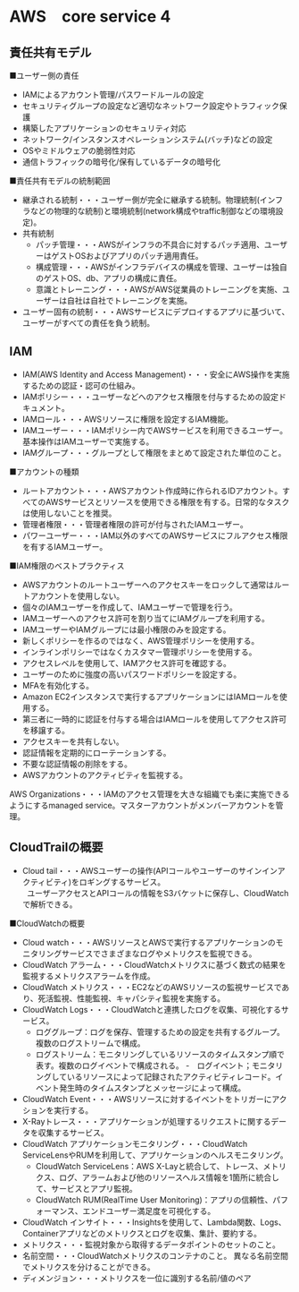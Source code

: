 # AWS　core service 4

## 責任共有モデル
■ユーザー側の責任
- IAMによるアカウント管理/パスワードルールの設定
- セキュリティグループの設定など適切なネットワーク設定やトラフィック保護
- 構築したアプリケーションのセキュリティ対応
- ネットワーク/インスタンスオペレーションシステム(バッチ)などの設定
- OSやミドルウェアの脆弱性対応
- 通信トラフィックの暗号化/保有しているデータの暗号化

■責任共有モデルの統制範囲
- 継承される統制・・・ユーザー側が完全に継承する統制。物理統制(インフラなどの物理的な統制)と環境統制(network構成やtraffic制御などの環境設定)。
- 共有統制
    - パッチ管理・・・AWSがインフラの不具合に対するパッチ適用、ユーザーはゲストOSおよびアプリのパッチ適用責任。
    - 構成管理・・・AWSがインフラデバイスの構成を管理、ユーザーは独自のゲストOS、db、アプリの構成に責任。
    - 意識とトレーニング・・・AWSがAWS従業員のトレーニングを実施、ユーザーは自社は自社でトレーニングを実施。
- ユーザー固有の統制・・・AWSサービスにデプロイするアプリに基づいて、ユーザーがすべての責任を負う統制。

## IAM
- IAM(AWS Identity and Access Management)・・・安全にAWS操作を実施するための認証・認可の仕組み。  
- IAMポリシー・・・ユーザーなどへのアクセス権限を付与するための設定ドキュメント。  
- IAMロール・・・AWSリソースに権限を設定するIAM機能。    
- IAMユーザー・・・IAMポリシー内でAWSサービスを利用できるユーザー。基本操作はIAMユーザーで実施する。  
- IAMグループ・・・グループとして権限をまとめて設定された単位のこと。  

■アカウントの種類
- ルートアカウント・・・AWSアカウント作成時に作られるIDアカウント。すべてのAWSサービスとリソースを使用できる権限を有する。日常的なタスクは使用しないことを推奨。
- 管理者権限・・・管理者権限の許可が付与されたIAMユーザー。
- パワーユーザー・・・IAM以外のすべてのAWSサービスにフルアクセス権限を有するIAMユーザー。

■IAM権限のベストプラクティス
- AWSアカウントのルートユーザーへのアクセスキーをロックして通常はルートアカウントを使用しない。
- 個々のIAMユーザーを作成して、IAMユーザーで管理を行う。
- IAMユーザーへのアクセス許可を割り当てにIAMグループを利用する。
- IAMユーザーやIAMグループには最小権限のみを設定する。
- 新しくポリシーを作るのではなく、AWS管理ポリシーを使用する。
- インラインポリシーではなくカスタマー管理ポリシーを使用する。
- アクセスレベルを使用して、IAMアクセス許可を確認する。
- ユーザーのために強度の高いパスワードポリシーを設定する。
- MFAを有効化する。
- Amazon EC2インスタンスで実行するアプリケーションにはIAMロールを使用する。
- 第三者に一時的に認証を付与する場合はIAMロールを使用してアクセス許可を移譲する。
- アクセスキーを共有しない。
- 認証情報を定期的にローテーションする。
- 不要な認証情報の削除をする。
- AWSアカウントのアクティビティを監視する。

AWS Organizations・・・IAMのアクセス管理を大きな組織でも楽に実施できるようにするmanaged service。マスターアカウントがメンバーアカウントを管理。

## CloudTrailの概要

- Cloud tail・・・AWSユーザーの操作(APIコールやユーザーのサインインアクティビティ)をロギングするサービス。  
&nbsp;&nbsp;ユーザーアクセスとAPIコールの情報をS3バケットに保存し、CloudWatchで解析できる。

■CloudWatchの概要
- Cloud watch・・・AWSリソースとAWSで実行するアプリケーションのモニタリングサービスでさまざまなログやメトリクスを監視できる。
- CloudWatch アラーム・・・CloudWatchメトリクスに基づく数式の結果を監視するメトリクスアラームを作成。
- CloudWatch メトリクス・・・EC2などのAWSリソースの監視サービスであり、死活監視、性能監視、キャパシティ監視を実施する。
- CloudWatch Logs・・・CloudWatchと連携したログを収集、可視化するサービス。
    - ロググループ：ログを保存、管理するための設定を共有するグループ。複数のログストリームで構成。
    - ログストリーム：モニタリングしているリソースのタイムスタンプ順で表す。複数のログイベントで構成される。
    -　ログイベント；モニタリングしているリソースによって記録されたアクティビティレコード。イベント発生時のタイムスタンプとメッセージによって構成。
- CloudWatch Event・・・AWSリソースに対するイベントをトリガーにアクションを実行する。
- X-Rayトレース・・・アプリケーションが処理するリクエストに関するデータを収集するサービス。
- CloudWatch アプリケーションモニタリング・・・CloudWatch ServiceLensやRUMを利用して、アプリケーションのヘルスモニタリング。
    - CloudWatch ServiceLens：AWS X-Layと統合して、トレース、メトリクス、ログ、アラームおよび他のリソースヘルス情報を1箇所に統合して、サービスとアプリ監視。
    - CloudWatch RUM(RealTime User Monitoring)：アプリの信頼性、パフォーマンス、エンドユーザー満足度を可視化する。
- CloudWatch インサイト・・・Insightsを使用して、Lambda関数、Logs、Containerアプリなどのメトリクスとログを収集、集計、要約する。  
- メトリクス・・・監視対象から取得するデータポイントのセットのこと。  
- 名前空間・・・CloudWatchメトリクスのコンテナのこと。  異なる名前空間でメトリクスを分けることができる。  
- ディメンジョン・・・メトリクスを一位に識別する名前/値のペア
